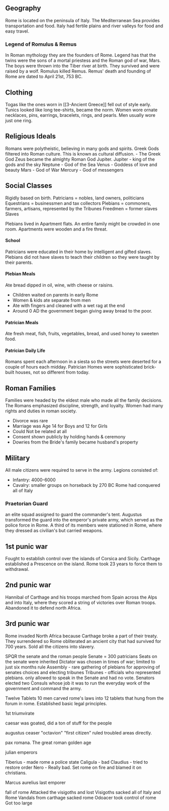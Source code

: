 
## Geography
Rome is located on the peninsula of Italy. The Mediterranean Sea provides transportation and food. Italy had fertile plains and river valleys for food and easy travel.

### Legend of Romulus & Remus
In Roman mythology they are the founders of Rome. Legend has that the twins were the sons of a mortal priestess and the Roman god of war, Mars. The boys were thrown into the Tiber river at birth. They survived and were raised by a wolf. Romulus killed Remus. Remus' death and founding of Rome are dated to April 21st, 753 BC.

## Clothing
Togas like the ones worn in [[3-Ancient Greece]] fell out of style early. Tunics looked like long tee-shirts, became the norm. Women wore ornate necklaces, pins, earrings, bracelets, rings, and pearls. Men usually wore just one ring.

## Religious Ideals
Romans were polytheistic, believing in many gods and spirits. Greek Gods filtered into Roman culture. This is known as cultural diffusion.
	- The Greek God Zeus became the almighty Roman God Jupiter.
Jupiter - king of the gods and the sky
Neptune - God of the Sea
Venus - Goddess of love and beauty
Mars - God of War
Mercury - God of messengers

## Social Classes
Rigidly based on birth.
Patricians = nobles, land owners, politicians
Equestrians = businessmen and tax collectors
Plebians = commoners, farmers, artisans, represented by the Tribunes
Freedmen = former slaves
Slaves

Plebians lived in Apartment flats. An entire family might be crowded in one room. Apartments were wooden and a fire threat.

#### School
Patricians were educated in their home by intelligent and gifted slaves.
Plebians did not have slaves to teach their children so they were taught by their parents.
#### Plebian Meals
Ate bread dipped in oil, wine, with cheese or raisins. 
- Children waited on parents in early Rome
- Women & kids ate separate from men
- Ate with fingers and cleaned with a wet rag at the end
- Around 0 AD the government began giving away bread to the poor.
#### Patrician Meals
Ate fresh meat, fish, fruits, vegetables, bread, and used honey to sweeten food.
#### Patrician Daily Life
Romans spent each afternoon in a siesta so the streets were deserted for a couple of hours each midday. Patrician Homes were sophisticated brick-built houses, not so different from today.
## Roman Families
Families were headed by the eldest male who made all the family decisions. The Romans emphasized discipline, strength, and loyalty.
Women had many rights and duties in roman society.
- Divorce was rare
- Marriage was Age 14 for Boys and 12 for Girls
- Could Not be related at all
- Consent shown publicly by holding hands & ceremony
- Dowries from the Bride's family became husband's property

## Military
All male citizens were required to serve in the army.
Legions consisted of:
- Infantry: 4000-6000
- Cavalry: smaller groups on horseback
by 270 BC Rome had conquered all of Italy
### Praetorian Guard
an elite squad assigned to guard the commander's tent.
Augustus transformed the guard into the emperor's private army, which served as the police force in Rome. A third of its members were stationed in Rome, where they dressed as civilian's but carried weapons.

## 1st punic war
Fought to establish control over the islands of Corsica and Sicily. Carthage established a Prescence on the island. Rome took 23 years to force them to withdrawal.

## 2nd punic war
Hannibal of Carthage and his troops marched from Spain across the Alps and into Italy, where they scored a string of victories over Roman troops. Abandoned it to defend north Africa.

## 3rd punic war
Rome invaded North Africa because Carthage broke a part of their treaty. They surrendered so Rome obliterated an ancient city that had survived for 700 years. Sold all the citizens into slavery.

SPQR the senate and the roman people
Senate = 300 patricians
Seats on the senate were inherited
Dictator was chosen in times of war; limited to just six months rule
Assembly - rare gathering of plebians for approving of senates choices and electing tribunes 
Tribunes - officials who represented plebians. only allowed to speak in the Senate and had no vote.
Senators elected two Consuls whose job it was to run the everyday work of the government and command the army.

Twelve Tablets 
10 men carved rome's laws into 12 tablets that hung from the forum in rome. Established basic legal principles.

1st triumvirate

caesar was goated, did a ton of stuff for the people

augustus ceaser "octavion"
"first citizen" ruled troubled areas directly. 

pax romana. The great roman golden age

julian emperors

Tiberius - made rome a police state
Caligula - bad
Claudius - tried to restore order
Nero - Really bad. Set rome on fire and blamed it on christians. 

Marcus aurelius last emporer


fall of rome
Attacked the visigoths and lost
Visigoths sacked all of Italy and Rome
Vandals from carthage sacked rome
Odoacer took control of rome
Got too large